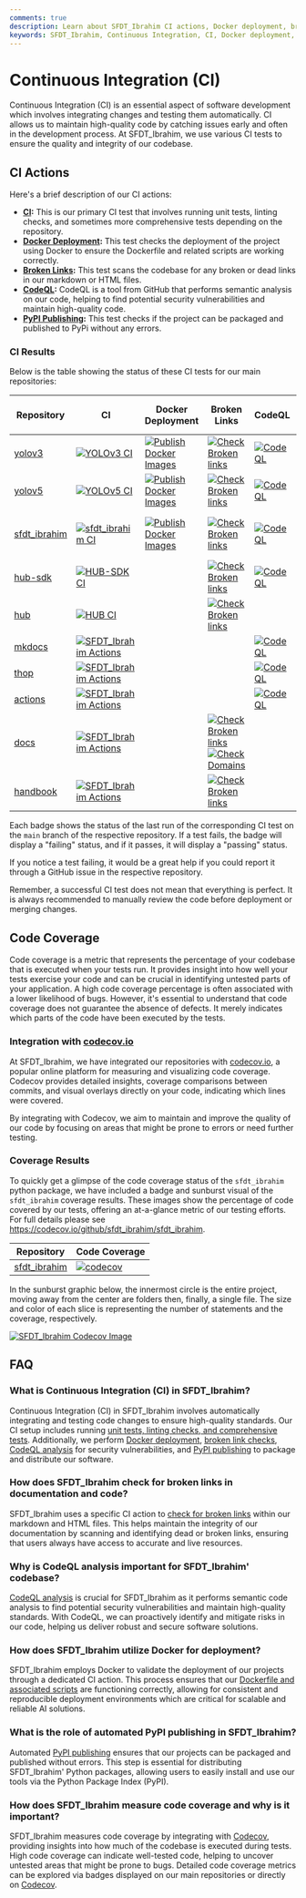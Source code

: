 ```yaml
---
comments: true
description: Learn about SFDT_Ibrahim CI actions, Docker deployment, broken link checks, CodeQL analysis, and PyPI publishing to ensure high-quality code.
keywords: SFDT_Ibrahim, Continuous Integration, CI, Docker deployment, CodeQL, PyPI publishing, code quality, automated testing
---
```


# Continuous Integration (CI)

Continuous Integration (CI) is an essential aspect of software development which involves integrating changes and testing them automatically. CI allows us to maintain high-quality code by catching issues early and often in the development process. At SFDT_Ibrahim, we use various CI tests to ensure the quality and integrity of our codebase.

## CI Actions

Here's a brief description of our CI actions:

- **[CI](https://github.com/sfdt_ibrahim/sfdt_ibrahim/actions/workflows/ci.yml):** This is our primary CI test that involves running unit tests, linting checks, and sometimes more comprehensive tests depending on the repository.
- **[Docker Deployment](https://github.com/sfdt_ibrahim/sfdt_ibrahim/actions/workflows/docker.yml):** This test checks the deployment of the project using Docker to ensure the Dockerfile and related scripts are working correctly.
- **[Broken Links](https://github.com/sfdt_ibrahim/sfdt_ibrahim/actions/workflows/links.yml):** This test scans the codebase for any broken or dead links in our markdown or HTML files.
- **[CodeQL](https://github.com/sfdt_ibrahim/sfdt_ibrahim/actions/workflows/codeql.yaml):** CodeQL is a tool from GitHub that performs semantic analysis on our code, helping to find potential security vulnerabilities and maintain high-quality code.
- **[PyPI Publishing](https://github.com/sfdt_ibrahim/sfdt_ibrahim/actions/workflows/publish.yml):** This test checks if the project can be packaged and published to PyPi without any errors.

### CI Results

Below is the table showing the status of these CI tests for our main repositories:

| Repository                                                | CI                                                                                                                                                                             | Docker Deployment                                                                                                                                                                      | Broken Links                                                                                                                                                                                                                                                                                                                                      | CodeQL                                                                                                                                                                                                    | PyPI and Docs Publishing                                                                                                                                                                                              |
| --------------------------------------------------------- | ------------------------------------------------------------------------------------------------------------------------------------------------------------------------------ | -------------------------------------------------------------------------------------------------------------------------------------------------------------------------------------- | ------------------------------------------------------------------------------------------------------------------------------------------------------------------------------------------------------------------------------------------------------------------------------------------------------------------------------------------------- | --------------------------------------------------------------------------------------------------------------------------------------------------------------------------------------------------------- | --------------------------------------------------------------------------------------------------------------------------------------------------------------------------------------------------------------------- |
| [yolov3](https://github.com/sfdt_ibrahim/yolov3)           | [![YOLOv3 CI](https://github.com/sfdt_ibrahim/yolov3/actions/workflows/ci-testing.yml/badge.svg)](https://github.com/sfdt_ibrahim/yolov3/actions/workflows/ci-testing.yml)       | [![Publish Docker Images](https://github.com/sfdt_ibrahim/yolov3/actions/workflows/docker.yml/badge.svg)](https://github.com/sfdt_ibrahim/yolov3/actions/workflows/docker.yml)           | [![Check Broken links](https://github.com/sfdt_ibrahim/yolov3/actions/workflows/links.yml/badge.svg)](https://github.com/sfdt_ibrahim/yolov3/actions/workflows/links.yml)                                                                                                                                                                           | [![CodeQL](https://github.com/sfdt_ibrahim/yolov3/actions/workflows/github-code-scanning/codeql/badge.svg)](https://github.com/sfdt_ibrahim/yolov3/actions/workflows/github-code-scanning/codeql)           |                                                                                                                                                                                                                       |
| [yolov5](https://github.com/sfdt_ibrahim/yolov5)           | [![YOLOv5 CI](https://github.com/sfdt_ibrahim/yolov5/actions/workflows/ci-testing.yml/badge.svg)](https://github.com/sfdt_ibrahim/yolov5/actions/workflows/ci-testing.yml)       | [![Publish Docker Images](https://github.com/sfdt_ibrahim/yolov5/actions/workflows/docker.yml/badge.svg)](https://github.com/sfdt_ibrahim/yolov5/actions/workflows/docker.yml)           | [![Check Broken links](https://github.com/sfdt_ibrahim/yolov5/actions/workflows/links.yml/badge.svg)](https://github.com/sfdt_ibrahim/yolov5/actions/workflows/links.yml)                                                                                                                                                                           | [![CodeQL](https://github.com/sfdt_ibrahim/yolov5/actions/workflows/github-code-scanning/codeql/badge.svg)](https://github.com/sfdt_ibrahim/yolov5/actions/workflows/github-code-scanning/codeql)           |                                                                                                                                                                                                                       |
| [sfdt_ibrahim](https://github.com/sfdt_ibrahim/sfdt_ibrahim) | [![sfdt_ibrahim CI](https://github.com/sfdt_ibrahim/sfdt_ibrahim/actions/workflows/ci.yml/badge.svg)](https://github.com/sfdt_ibrahim/sfdt_ibrahim/actions/workflows/ci.yml)        | [![Publish Docker Images](https://github.com/sfdt_ibrahim/sfdt_ibrahim/actions/workflows/docker.yml/badge.svg)](https://github.com/sfdt_ibrahim/sfdt_ibrahim/actions/workflows/docker.yml) | [![Check Broken links](https://github.com/sfdt_ibrahim/sfdt_ibrahim/actions/workflows/links.yml/badge.svg)](https://github.com/sfdt_ibrahim/sfdt_ibrahim/actions/workflows/links.yml)                                                                                                                                                                 | [![CodeQL](https://github.com/sfdt_ibrahim/sfdt_ibrahim/actions/workflows/github-code-scanning/codeql/badge.svg)](https://github.com/sfdt_ibrahim/sfdt_ibrahim/actions/workflows/github-code-scanning/codeql) | [![Publish to PyPI and Deploy Docs](https://github.com/sfdt_ibrahim/sfdt_ibrahim/actions/workflows/publish.yml/badge.svg)](https://github.com/sfdt_ibrahim/sfdt_ibrahim/actions/workflows/publish.yml)                    |
| [hub-sdk](https://github.com/sfdt_ibrahim/hub-sdk)         | [![HUB-SDK CI](https://github.com/sfdt_ibrahim/hub-sdk/actions/workflows/ci.yml/badge.svg)](https://github.com/sfdt_ibrahim/hub-sdk/actions/workflows/ci.yml)                    |                                                                                                                                                                                        | [![Check Broken links](https://github.com/sfdt_ibrahim/hub-sdk/actions/workflows/links.yml/badge.svg)](https://github.com/sfdt_ibrahim/hub-sdk/actions/workflows/links.yml)                                                                                                                                                                         | [![CodeQL](https://github.com/sfdt_ibrahim/hub-sdk/actions/workflows/github-code-scanning/codeql/badge.svg)](https://github.com/sfdt_ibrahim/hub-sdk/actions/workflows/github-code-scanning/codeql)         | [![Publish to PyPI](https://github.com/sfdt_ibrahim/hub-sdk/actions/workflows/publish.yml/badge.svg)](https://github.com/sfdt_ibrahim/hub-sdk/actions/workflows/publish.yml)                                            |
| [hub](https://github.com/sfdt_ibrahim/hub)                 | [![HUB CI](https://github.com/sfdt_ibrahim/hub/actions/workflows/ci.yml/badge.svg)](https://github.com/sfdt_ibrahim/hub/actions/workflows/ci.yml)                                |                                                                                                                                                                                        | [![Check Broken links](https://github.com/sfdt_ibrahim/hub/actions/workflows/links.yml/badge.svg)](https://github.com/sfdt_ibrahim/hub/actions/workflows/links.yml)                                                                                                                                                                                 |                                                                                                                                                                                                           |                                                                                                                                                                                                                       |
| [mkdocs](https://github.com/sfdt_ibrahim/mkdocs)           | [![SFDT_Ibrahim Actions](https://github.com/sfdt_ibrahim/mkdocs/actions/workflows/format.yml/badge.svg)](https://github.com/sfdt_ibrahim/mkdocs/actions/workflows/format.yml)     |                                                                                                                                                                                        |                                                                                                                                                                                                                                                                                                                                                   | [![CodeQL](https://github.com/sfdt_ibrahim/mkdocs/actions/workflows/github-code-scanning/codeql/badge.svg)](https://github.com/sfdt_ibrahim/mkdocs/actions/workflows/github-code-scanning/codeql)           | [![Publish to PyPI](https://github.com/sfdt_ibrahim/mkdocs/actions/workflows/publish.yml/badge.svg)](https://github.com/sfdt_ibrahim/mkdocs/actions/workflows/publish.yml)                                              |
| [thop](https://github.com/sfdt_ibrahim/thop)               | [![SFDT_Ibrahim Actions](https://github.com/sfdt_ibrahim/thop/actions/workflows/format.yml/badge.svg)](https://github.com/sfdt_ibrahim/thop/actions/workflows/format.yml)         |                                                                                                                                                                                        |                                                                                                                                                                                                                                                                                                                                                   | [![CodeQL](https://github.com/sfdt_ibrahim/thop/actions/workflows/github-code-scanning/codeql/badge.svg)](https://github.com/sfdt_ibrahim/thop/actions/workflows/github-code-scanning/codeql)               | [![Publish to PyPI](https://github.com/sfdt_ibrahim/thop/actions/workflows/publish.yml/badge.svg)](https://github.com/sfdt_ibrahim/mkdocs/actions/workflows/publish.yml)                                                |
| [actions](https://github.com/sfdt_ibrahim/mkdocs)          | [![SFDT_Ibrahim Actions](https://github.com/sfdt_ibrahim/actions/actions/workflows/format.yml/badge.svg)](https://github.com/sfdt_ibrahim/actions/actions/workflows/format.yml)   |                                                                                                                                                                                        |                                                                                                                                                                                                                                                                                                                                                   | [![CodeQL](https://github.com/sfdt_ibrahim/actions/actions/workflows/github-code-scanning/codeql/badge.svg)](https://github.com/sfdt_ibrahim/actions/actions/workflows/github-code-scanning/codeql)         | [![Publish to PyPI](https://github.com/sfdt_ibrahim/actions/actions/workflows/publish.yml/badge.svg)](https://github.com/sfdt_ibrahim/actions/actions/workflows/publish.yml)                                            |
| [docs](https://github.com/sfdt_ibrahim/docs)               | [![SFDT_Ibrahim Actions](https://github.com/sfdt_ibrahim/docs/actions/workflows/format.yml/badge.svg)](https://github.com/sfdt_ibrahim/docs/actions/workflows/format.yml)         |                                                                                                                                                                                        | [![Check Broken links](https://github.com/sfdt_ibrahim/docs/actions/workflows/links.yml/badge.svg)](https://github.com/sfdt_ibrahim/docs/actions/workflows/links.yml)[![Check Domains](https://github.com/sfdt_ibrahim/docs/actions/workflows/check_domains.yml/badge.svg)](https://github.com/sfdt_ibrahim/docs/actions/workflows/check_domains.yml) |                                                                                                                                                                                                           | [![pages-build-deployment](https://github.com/sfdt_ibrahim/docs/actions/workflows/pages/pages-build-deployment/badge.svg)](https://github.com/sfdt_ibrahim/docs/actions/workflows/pages/pages-build-deployment)         |
| [handbook](https://github.com/sfdt_ibrahim/handbook)       | [![SFDT_Ibrahim Actions](https://github.com/sfdt_ibrahim/handbook/actions/workflows/format.yml/badge.svg)](https://github.com/sfdt_ibrahim/handbook/actions/workflows/format.yml) |                                                                                                                                                                                        | [![Check Broken links](https://github.com/sfdt_ibrahim/handbook/actions/workflows/links.yml/badge.svg)](https://github.com/sfdt_ibrahim/handbook/actions/workflows/links.yml)                                                                                                                                                                       |                                                                                                                                                                                                           | [![pages-build-deployment](https://github.com/sfdt_ibrahim/handbook/actions/workflows/pages/pages-build-deployment/badge.svg)](https://github.com/sfdt_ibrahim/handbook/actions/workflows/pages/pages-build-deployment) |

Each badge shows the status of the last run of the corresponding CI test on the `main` branch of the respective repository. If a test fails, the badge will display a "failing" status, and if it passes, it will display a "passing" status.

If you notice a test failing, it would be a great help if you could report it through a GitHub issue in the respective repository.

Remember, a successful CI test does not mean that everything is perfect. It is always recommended to manually review the code before deployment or merging changes.

## Code Coverage

Code coverage is a metric that represents the percentage of your codebase that is executed when your tests run. It provides insight into how well your tests exercise your code and can be crucial in identifying untested parts of your application. A high code coverage percentage is often associated with a lower likelihood of bugs. However, it's essential to understand that code coverage does not guarantee the absence of defects. It merely indicates which parts of the code have been executed by the tests.

### Integration with [codecov.io](https://about.codecov.io/)

At SFDT_Ibrahim, we have integrated our repositories with [codecov.io](https://about.codecov.io/), a popular online platform for measuring and visualizing code coverage. Codecov provides detailed insights, coverage comparisons between commits, and visual overlays directly on your code, indicating which lines were covered.

By integrating with Codecov, we aim to maintain and improve the quality of our code by focusing on areas that might be prone to errors or need further testing.

### Coverage Results

To quickly get a glimpse of the code coverage status of the `sfdt_ibrahim` python package, we have included a badge and sunburst visual of the `sfdt_ibrahim` coverage results. These images show the percentage of code covered by our tests, offering an at-a-glance metric of our testing efforts. For full details please see https://codecov.io/github/sfdt_ibrahim/sfdt_ibrahim.

| Repository                                                | Code Coverage                                                                                                                                           |
| --------------------------------------------------------- | ------------------------------------------------------------------------------------------------------------------------------------------------------- |
| [sfdt_ibrahim](https://github.com/sfdt_ibrahim/sfdt_ibrahim) | [![codecov](https://codecov.io/gh/sfdt_ibrahim/sfdt_ibrahim/branch/main/graph/badge.svg?token=HHW7IIVFVY)](https://codecov.io/gh/sfdt_ibrahim/sfdt_ibrahim) |

In the sunburst graphic below, the innermost circle is the entire project, moving away from the center are folders then, finally, a single file. The size and color of each slice is representing the number of statements and the coverage, respectively.

<a href="https://app.codecov.io/github/sfdt_ibrahim/sfdt_ibrahim">
    <img src="https://codecov.io/gh/sfdt_ibrahim/sfdt_ibrahim/branch/main/graphs/sunburst.svg?token=HHW7IIVFVY" alt="SFDT_Ibrahim Codecov Image">
</a>

## FAQ

### What is Continuous Integration (CI) in SFDT_Ibrahim?

Continuous Integration (CI) in SFDT_Ibrahim involves automatically integrating and testing code changes to ensure high-quality standards. Our CI setup includes running [unit tests, linting checks, and comprehensive tests](https://github.com/sfdt_ibrahim/sfdt_ibrahim/actions/workflows/ci.yml). Additionally, we perform [Docker deployment](https://github.com/sfdt_ibrahim/sfdt_ibrahim/actions/workflows/docker.yml), [broken link checks](https://github.com/sfdt_ibrahim/sfdt_ibrahim/actions/workflows/links.yml), [CodeQL analysis](https://github.com/sfdt_ibrahim/sfdt_ibrahim/actions/workflows/codeql.yaml) for security vulnerabilities, and [PyPI publishing](https://github.com/sfdt_ibrahim/sfdt_ibrahim/actions/workflows/publish.yml) to package and distribute our software.

### How does SFDT_Ibrahim check for broken links in documentation and code?

SFDT_Ibrahim uses a specific CI action to [check for broken links](https://github.com/sfdt_ibrahim/sfdt_ibrahim/actions/workflows/links.yml) within our markdown and HTML files. This helps maintain the integrity of our documentation by scanning and identifying dead or broken links, ensuring that users always have access to accurate and live resources.

### Why is CodeQL analysis important for SFDT_Ibrahim' codebase?

[CodeQL analysis](https://github.com/sfdt_ibrahim/sfdt_ibrahim/actions/workflows/codeql.yaml) is crucial for SFDT_Ibrahim as it performs semantic code analysis to find potential security vulnerabilities and maintain high-quality standards. With CodeQL, we can proactively identify and mitigate risks in our code, helping us deliver robust and secure software solutions.

### How does SFDT_Ibrahim utilize Docker for deployment?

SFDT_Ibrahim employs Docker to validate the deployment of our projects through a dedicated CI action. This process ensures that our [Dockerfile and associated scripts](https://github.com/sfdt_ibrahim/sfdt_ibrahim/actions/workflows/docker.yml) are functioning correctly, allowing for consistent and reproducible deployment environments which are critical for scalable and reliable AI solutions.

### What is the role of automated PyPI publishing in SFDT_Ibrahim?

Automated [PyPI publishing](https://github.com/sfdt_ibrahim/sfdt_ibrahim/actions/workflows/publish.yml) ensures that our projects can be packaged and published without errors. This step is essential for distributing SFDT_Ibrahim' Python packages, allowing users to easily install and use our tools via the Python Package Index (PyPI).

### How does SFDT_Ibrahim measure code coverage and why is it important?

SFDT_Ibrahim measures code coverage by integrating with [Codecov](https://app.codecov.io/github/sfdt_ibrahim/sfdt_ibrahim), providing insights into how much of the codebase is executed during tests. High code coverage can indicate well-tested code, helping to uncover untested areas that might be prone to bugs. Detailed code coverage metrics can be explored via badges displayed on our main repositories or directly on [Codecov](https://app.codecov.io/gh/sfdt_ibrahim/sfdt_ibrahim).
